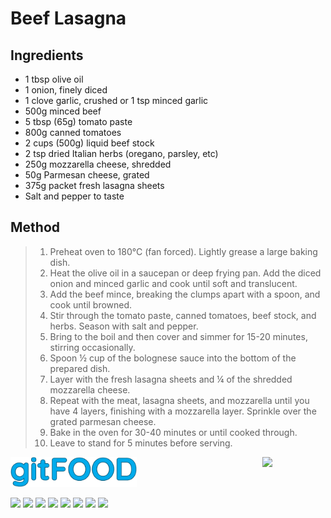 # Beef Lasagna

## Ingredients

- 1 tbsp olive oil
- 1 onion, finely diced
- 1 clove garlic, crushed or 1 tsp minced garlic
- 500g minced beef
- 5 tbsp (65g) tomato paste
- 800g canned tomatoes
- 2 cups (500g) liquid beef stock
- 2 tsp dried Italian herbs (oregano, parsley, etc)
- 250g mozzarella cheese, shredded
- 50g Parmesan cheese, grated
- 375g packet fresh lasagna sheets
- Salt and pepper to taste

## Method

> 1. Preheat oven to 180°C (fan forced). Lightly grease a large baking dish.
> 2. Heat the olive oil in a saucepan or deep frying pan. Add the diced onion and minced garlic and cook until soft and translucent.
> 3. Add the beef mince, breaking the clumps apart with a spoon, and cook until browned.
> 4. Stir through the tomato paste, canned tomatoes, beef stock, and herbs. Season with salt and pepper.
> 5. Bring to the boil and then cover and simmer for 15-20 minutes, stirring occasionally.
> 6. Spoon ½ cup of the bolognese sauce into the bottom of the prepared dish.
> 7. Layer with the fresh lasagna sheets and ¼ of the shredded mozzarella cheese.
> 8. Repeat with the meat, lasagna sheets, and mozzarella until you have 4 layers, finishing with a mozzarella layer. Sprinkle over the grated parmesan cheese.
> 9. Bake in the oven for 30-40 minutes or until cooked through.
> 1. Leave to stand for 5 minutes before serving.

<img src="../images/logo_sm.png" width="40%" />

<img src="https://profile-counter.glitch.me/gitfood_beeflasagna/count.svg" width="20%" align="right" />

<img src="https://img.shields.io/badge/baked-blue.svg" /> <img src="https://img.shields.io/badge/stovetop-blue.svg" /> <img src="https://img.shields.io/badge/dinner-blue.svg" /> <img src="https://img.shields.io/badge/italian-blue.svg" /> <img src="https://img.shields.io/badge/easy-blue.svg" /> <img src="https://img.shields.io/badge/beef-blue.svg" /> <img src="https://img.shields.io/badge/pasta-blue.svg" /> <img src="https://img.shields.io/badge/dairy-blue.svg" /> 